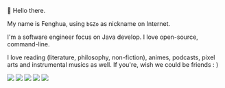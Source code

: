 👋 Hello there.

My name is Fenghua, using `bGZo` as nickname on Internet.

I'm a software engineer focus on Java develop. I love open-source, command-line.

I love reading (literature, philosophy, non-fiction), animes, podcasts, pixel arts and instrumental musics as well. If you're, wish we could be friends : )

[![](https://komarev.com/ghpvc/?username=bGZoCg&color=78C2C4&style=for-the-badge)](https://github.com/antonkomarev/github-profile-views-counter) [![](https://img.shields.io/badge/github-%40bgzo-pink.svg?&color=78C2C4&logo=github&style=for-the-badge)](https://github.com/bgzo) [![](https://img.shields.io/badge/telegram-%40imbGZo-pink.svg?&color=78C2C4&logo=telegram&style=for-the-badge)](https://t.me/s/imbGZo) [![](https://img.shields.io/badge/v2ex-%40DandelionFlowers-pink.svg?&color=78C2C4&logo=v2ex&style=for-the-badge)](https://www.v2ex.com/member/DandelionFlowers) [![](https://img.shields.io/badge/steam-%40bgzocn-pink.svg?&color=78C2C4&logo=steam&style=for-the-badge)](steam://friends/add/bgzocn)
